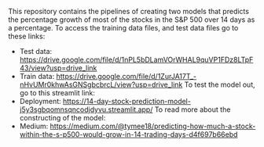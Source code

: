 This repository contains the pipelines of creating two models that predicts the percentage growth of most of the stocks in the S&P 500 over 14 days as a percentage. To access the training data files, and test data files go to these links: 
- Test data: https://drive.google.com/file/d/1nPL5bDLamVOrWHAL9quVP1FDz8LTpF43/view?usp=drive_link
- Train data: https://drive.google.com/file/d/1ZurJA17T_-nHvUMr0khwAsGNSgbcbrcL/view?usp=drive_link
To test the model out, go to this streamlit link:
- Deployment: https://14-day-stock-prediction-model-j5y3sgbqomnsqncodjdyvu.streamlit.app/
To read more about the constructing of the model:
- Medium: https://medium.com/@tymee18/predicting-how-much-a-stock-within-the-s-p500-would-grow-in-14-trading-days-d4f697b66ebd
